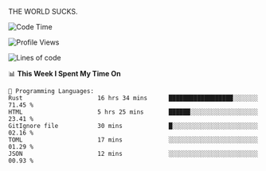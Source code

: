 THE WORLD SUCKS.

<!--START_SECTION:waka-->
![Code Time](http://img.shields.io/badge/Code%20Time-256%20hrs%204%20mins-blue)

![Profile Views](http://img.shields.io/badge/Profile%20Views-0-blue)

![Lines of code](https://img.shields.io/badge/From%20Hello%20World%20I%27ve%20Written-1.5%20million%20lines%20of%20code-blue)

📊 **This Week I Spent My Time On** 

```text
💬 Programming Languages: 
Rust                     16 hrs 34 mins      ██████████████████░░░░░░░   71.45 % 
HTML                     5 hrs 25 mins       ██████░░░░░░░░░░░░░░░░░░░   23.41 % 
GitIgnore file           30 mins             █░░░░░░░░░░░░░░░░░░░░░░░░   02.16 % 
TOML                     17 mins             ░░░░░░░░░░░░░░░░░░░░░░░░░   01.29 % 
JSON                     12 mins             ░░░░░░░░░░░░░░░░░░░░░░░░░   00.93 % 
```


<!--END_SECTION:waka-->
